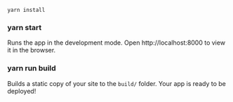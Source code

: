 ```
yarn install
```
### yarn start

Runs the app in the development mode.
Open http://localhost:8000 to view it in the browser.

### yarn run build

Builds a static copy of your site to the `build/` folder.
Your app is ready to be deployed!
